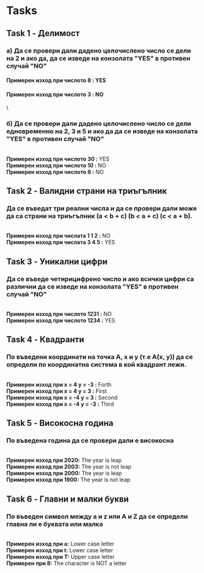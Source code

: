 # Tasks

## Task 1 - Делимост
### **a)** Да се провери дали дадено целочислено число се дели на 2 и ако да, да се изведе на конзолата "YES" в противен случай "NO"
#### **Примерен изход при числото 8 :** YES
#### **Примерен изход при числото 3 :** NO
\
### **б)** Да се провери дали дадено целочислено число се дели едновременно на 2, 3 и 5 и ако да да се изведе на конзолата "YES" в противен случай "NO" 
\
**Примерен изход при числото 30 :** YES\
**Примерен изход при числото 10 :** NО\
**Примерен изход при числото 6 :** NO

## Task 2 - Валидни страни на триъгълник
### Да се въведат три реални числа и да се провери дали може да са страни на триъгълник (a < b + c) (b < a + c) (c < a + b).
\
**Примерен изход при числата 1 1 2 :** NO\
**Примерен изход при числата 3 4 5 :** YES

## Task 3 - Уникални цифри
### Да се въведе четирицифрено число и ако всички цифри са различни да се изведе на конзолата "YES" в противен случай "NO"
\
**Примерен изход при числото 1231 :** NO\
**Примерен изход при числото 1234 :** YES

## Task 4 - Квадранти 
### По въведени координати на точка А, x и у (т.е А(x, y)) да се определи по координатна система в кой квадрант лежи.
\
**Примерен изход при x = 4 у = -3 :** Forth\
**Примерен изход при x = 4 у = 3 :** First\
**Примерен изход при x = -4 у = 3 :** Second
\
**Примерен изход при x = -4 у = -3 :** Third

## Task 5 - Високосна година
### По въведена година да се провери дали е високосна
\
**Примерен изход при 2020:** The year is leap\
**Примерен изход при 2003:** The year is not leap\
**Примерен изход при 2000:** The year is leap\
**Примерен изход при 1900:** The year is not leap

## Task 6 - Главни и малки букви
### По въведен символ между a и z или A и Z да се определи главна ли е буквата или малка
\
**Примерен изход при а:** Lower case letter\
**Примерен изход при t:** Lower case letter\
**Примерен изход при T:** Upper case letter\
**Примерен при 8:** The character is NOT a letter
 


